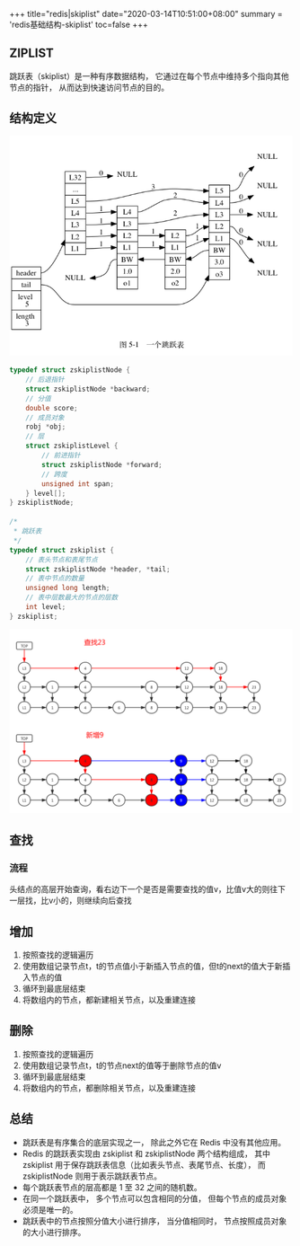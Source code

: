 +++
title="redis|skiplist"
date="2020-03-14T10:51:00+08:00"
summary = 'redis基础结构-skiplist'
toc=false
+++

ZIPLIST
-------

跳跃表（skiplist）是一种有序数据结构， 它通过在每个节点中维持多个指向其他节点的指针， 从而达到快速访问节点的目的。

结构定义
--------

![skiplist整体结构图](img_0.png)

```c
typedef struct zskiplistNode {
    // 后退指针
    struct zskiplistNode *backward;
    // 分值
    double score;
    // 成员对象
    robj *obj;
    // 层
    struct zskiplistLevel {
        // 前进指针
        struct zskiplistNode *forward;
        // 跨度
        unsigned int span;
    } level[];
} zskiplistNode;

/*
 * 跳跃表
 */
typedef struct zskiplist {
    // 表头节点和表尾节点
    struct zskiplistNode *header, *tail;
    // 表中节点的数量
    unsigned long length;
    // 表中层数最大的节点的层数
    int level;
} zskiplist;
```

![示例](img_1.png)

查找
----

### 流程

头结点的高层开始查询，看右边下一个是否是需要查找的值v，比值v大的则往下一层找，比v小的，则继续向后查找

增加
----

1.	按照查找的逻辑遍历
2.	使用数组记录节点t，t的节点值小于新插入节点的值，但t的next的值大于新插入节点的值
3.	循环到最底层结束
4.	将数组内的节点，都新建相关节点，以及重建连接

删除
----

1.	按照查找的逻辑遍历
2.	使用数组记录节点t，t的节点next的值等于删除节点的值v
3.	循环到最底层结束
4.	将数组内的节点，都删除相关节点，以及重建连接

总结
----

-	跳跃表是有序集合的底层实现之一， 除此之外它在 Redis 中没有其他应用。
-	Redis 的跳跃表实现由 zskiplist 和 zskiplistNode 两个结构组成， 其中 zskiplist 用于保存跳跃表信息（比如表头节点、表尾节点、长度）， 而 zskiplistNode 则用于表示跳跃表节点。
-	每个跳跃表节点的层高都是 1 至 32 之间的随机数。
-	在同一个跳跃表中， 多个节点可以包含相同的分值， 但每个节点的成员对象必须是唯一的。
-	跳跃表中的节点按照分值大小进行排序， 当分值相同时， 节点按照成员对象的大小进行排序。

